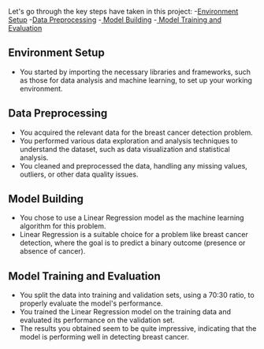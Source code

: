 Let's go through the key steps have taken in this project:
-[Environment Setup](#EnvironmentSetup)
-[Data Preprocessing](#DataPreprocessing)
-[ Model Building](#ModelBuilding)
-[ Model Training and Evaluation](#ModelTrainingandEvaluation)
## Environment Setup
- You started by importing the necessary libraries and frameworks, such as those for data analysis and machine learning, to set up your working environment.

## Data Preprocessing
- You acquired the relevant data for the breast cancer detection problem.
- You performed various data exploration and analysis techniques to understand the dataset, such as data visualization and statistical analysis.
- You cleaned and preprocessed the data, handling any missing values, outliers, or other data quality issues.

## Model Building
- You chose to use a Linear Regression model as the machine learning algorithm for this problem.
- Linear Regression is a suitable choice for a problem like breast cancer detection, where the goal is to predict a binary outcome (presence or absence of cancer).    

## Model Training and Evaluation
- You split the data into training and validation sets, using a 70:30 ratio, to properly evaluate the model's performance.
- You trained the Linear Regression model on the training data and evaluated its performance on the validation set.
- The results you obtained seem to be quite impressive, indicating that the model is performing well in detecting breast cancer.

